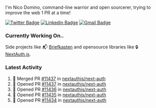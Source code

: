 
I'm Nico Domino, command-line warrior and open sourcerer, trying to improve the web 1 PR at a time!

[![Twitter Badge](https://img.shields.io/badge/-@ndom91-1ca0f1?style=flat-square&labelColor=1ca0f1&logo=twitter&logoColor=white&link=https://twitter.com/ndom91)](https://twitter.com/ndom91) [![Linkedin Badge](https://img.shields.io/badge/-ndom91-blue?style=flat-square&logo=Linkedin&logoColor=white&link=https://www.linkedin.com/in/ndom91/)](https://www.linkedin.com/in/ndom91/) [![Gmail Badge](https://img.shields.io/badge/-yo@ndo.dev-c14438?style=flat-square&logo=mail.ru&logoColor=white&link=mailto:yo@ndo.dev)](mailto:yo@ndo.dev)

### Currently Working On..

Side projects like 📬 [Briefkasten](https://briefkastenhq.com) and opensource libraries like 🔒 [NextAuth.js](https://github.com/nextauthjs/next-auth).

<!--START_SECTION_PROFILE_VIEWS:readme-info-->
<!--END_SECTION_PROFILE_VIEWS:readme-info-->

<!--START_SECTION_DAILY_COMMIT:readme-info-->
<!--END_SECTION_DAILY_COMMIT:readme-info-->

<!--START_SECTION_WEEKLY_COMMIT:readme-info-->
<!--END_SECTION_WEEKLY_COMMIT:readme-info-->

### Latest Activity

<!--START_SECTION:activity-->
1. 🎉 Merged PR [#11437](https://github.com/nextauthjs/next-auth/pull/11437) in [nextauthjs/next-auth](https://github.com/nextauthjs/next-auth)
2. 💪 Opened PR [#11437](https://github.com/nextauthjs/next-auth/pull/11437) in [nextauthjs/next-auth](https://github.com/nextauthjs/next-auth)
3. 💪 Opened PR [#11436](https://github.com/nextauthjs/next-auth/pull/11436) in [nextauthjs/next-auth](https://github.com/nextauthjs/next-auth)
4. 💪 Opened PR [#11435](https://github.com/nextauthjs/next-auth/pull/11435) in [nextauthjs/next-auth](https://github.com/nextauthjs/next-auth)
5. 💪 Opened PR [#11434](https://github.com/nextauthjs/next-auth/pull/11434) in [nextauthjs/next-auth](https://github.com/nextauthjs/next-auth)
<!--END_SECTION:activity-->
